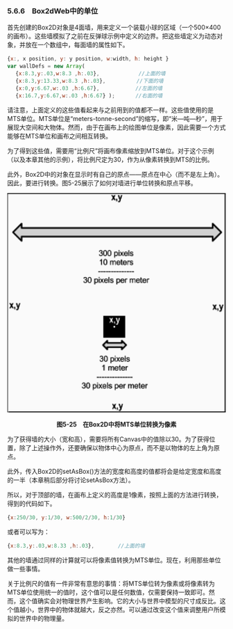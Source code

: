 ### 5.6.6　Box2dWeb中的单位

首先创建的Box2D对象是4面墙，用来定义一个装载小球的区域（一个500×400的画布）。这些墙模拟了之前在反弹球示例中定义的边界。把这些墙定义为动态对象，并放在一个数组中，每面墙的属性如下。

```javascript
{x:, x position, y: y position, w:width, h: height }
var wallDefs = new Array(
　 {x:8.3,y:.03,w:8.3 ,h:.03}, 　　　　　　　//上面的墙
　 {x:8.3,y:13.33,w:8.3 ,h:.03},　　　　　　//下面的墙
　 {x:0,y:6.67,w:.03 ,h:6.67},　　　　　　　//左面的墙
　 {x:16.7,y:6.67,w:.03 ,h:6.67} );　　　　//右面的墙
```

请注意，上面定义的这些值看起来与之前用到的值都不一样。这些值使用的是MTS单位。MTS单位是“meters-tonne-second”的缩写，即“米—吨—秒”，用于展现大空间和大物体。然而，由于在画布上的绘图单位是像素，因此需要一个方式能够在MTS单位和画布之间相互转换。

为了得到这些值，需要用“比例尺”将画布像素缩放到MTS单位。对于这个示例（以及本章其他的示例），将比例尺定为30，作为从像素转换到MTS的比例。

此外，Box2D中的对象在显示时有自己的原点——原点在中心（而不是左上角）。因此，要进行转换。图5-25展示了如何对墙进行单位转换和原点平移。

![102.png](../images/102.png)
<center class="my_markdown"><b class="my_markdown">图5-25　在Box2D中将MTS单位转换为像素</b></center>

为了获得墙的大小（宽和高），需要将所有Canvas中的值除以30。为了获得位置，除了上述操作外，还要确保以物体中心为原点，而不是以物体的左上角为原点。

此外，传入Box2D的setAsBox()方法的宽度和高度的值都将会是给定宽度和高度的一半（本章稍后部分将讨论setAsBox方法）。

所以，对于顶部的墙，在画布上定义的高度是1像素，按照上面的方法进行转换，得到的代码如下。

```javascript
{x:250/30, y:1/30, w:500/2/30, h:1/30}
```

或者可以写为：

```javascript
{x:8.3,y:.03,w:8.33 ,h:.03}, 　　　　//上面的墙
```

其他的墙通过同样的计算就可以将像素值转换为MTS单位。现在，利用那些单位做一些事情。

关于比例尺的值有一件非常有意思的事情：将MTS单位转为像素或将像素转为MTS单位使用统一的值时，这个值可以是任何数值，仅需要保持一致即可。然而，这个值确实会对物理世界产生影响。它的大小与世界中模型的尺寸成反比。这个值越小，世界中的物体就越大，反之亦然。可以通过改变这个值来调整用户所模拟的世界中的物理量。

